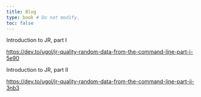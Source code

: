 ```yaml
---
title: Blog
type: book # Do not modify.
toc: false
---
```


Introduction to JR, part I

https://dev.to/ugol/jr-quality-random-data-from-the-command-line-part-i-5e90

Introduction to JR, part II

https://dev.to/ugol/jr-quality-random-data-from-the-command-line-part-ii-3nb3
